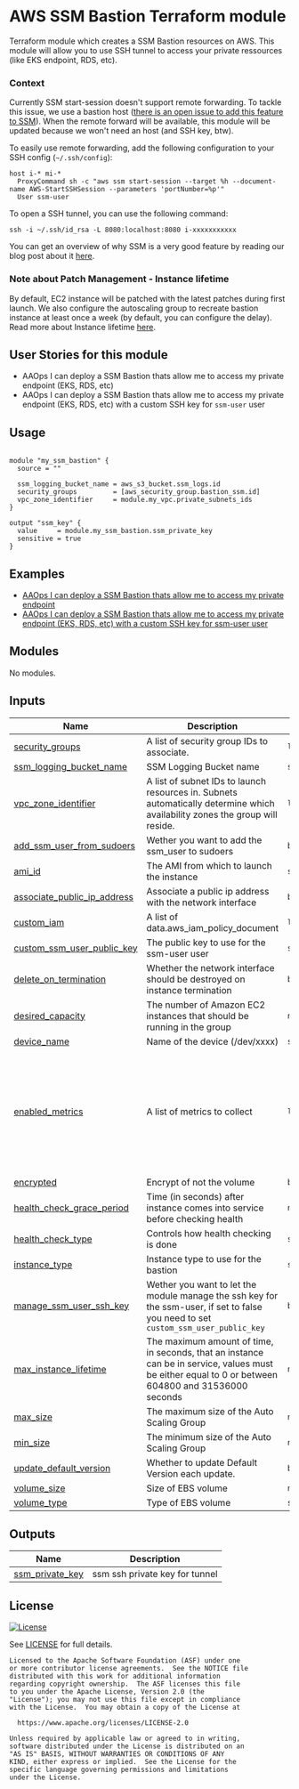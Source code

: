 # AWS SSM Bastion Terraform module

Terraform module which creates a SSM Bastion resources on AWS. This module will allow you to use SSH tunnel to access your private ressources (like EKS endpoint, RDS, etc).

### Context

Currently SSM start-session doesn't support remote forwarding. To tackle this issue, we use a bastion host ([there is an open issue to add this feature to SSM](https://github.com/aws/amazon-ssm-agent/pull/389)). When the remote forward will be available, this module will be updated because we won't need an host (and SSH key, btw).

To easily use remote forwarding, add the following configuration to your SSH config (`~/.ssh/config`):

```
host i-* mi-*
  ProxyCommand sh -c "aws ssm start-session --target %h --document-name AWS-StartSSHSession --parameters 'portNumber=%p'"
  User ssm-user
```

To open a SSH tunnel, you can use the following command:

```
ssh -i ~/.ssh/id_rsa -L 8080:localhost:8080 i-xxxxxxxxxxx
```

You can get an overview of why SSM is a very good feature by reading our blog post about it [here](https://www.padok.fr/en/blog/aws-ssh-bastion).

### Note about Patch Management - Instance lifetime

By default, EC2 instance will be patched with the latest patches during first launch. We also configure the autoscaling group to recreate bastion instance at least once a week (by default, you can configure the delay). Read more about Instance lifetime [here](https://docs.aws.amazon.com/autoscaling/ec2/userguide/asg-max-instance-lifetime.html).

## User Stories for this module

- AAOps I can deploy a SSM Bastion thats allow me to access my private endpoint (EKS, RDS, etc)
- AAOps I can deploy a SSM Bastion thats allow me to access my private endpoint (EKS, RDS, etc) with a custom SSH key for `ssm-user` user

## Usage

```hcl

module "my_ssm_bastion" {
  source = ""

  ssm_logging_bucket_name = aws_s3_bucket.ssm_logs.id
  security_groups         = [aws_security_group.bastion_ssm.id]
  vpc_zone_identifier     = module.my_vpc.private_subnets_ids
}

output "ssm_key" {
  value     = module.my_ssm_bastion.ssm_private_key
  sensitive = true
}

```

## Examples

- [AAOps I can deploy a SSM Bastion thats allow me to access my private endpoint](examples/basic/main.tf)
- [AAOps I can deploy a SSM Bastion thats allow me to access my private endpoint (EKS, RDS, etc) with a custom SSH key for ssm-user user](examples/custom_ssh_key/main.tf)
<!-- BEGIN_TF_DOCS -->

## Modules

No modules.

## Inputs

| Name                                                                                                               | Description                                                                                                                                         | Type           | Default                                                                                                                                                                                                                                   | Required |
| ------------------------------------------------------------------------------------------------------------------ | --------------------------------------------------------------------------------------------------------------------------------------------------- | -------------- | ----------------------------------------------------------------------------------------------------------------------------------------------------------------------------------------------------------------------------------------- | :------: |
| <a name="input_security_groups"></a> [security_groups](#input_security_groups)                                     | A list of security group IDs to associate.                                                                                                          | `list(string)` | n/a                                                                                                                                                                                                                                       |   yes    |
| <a name="input_ssm_logging_bucket_name"></a> [ssm_logging_bucket_name](#input_ssm_logging_bucket_name)             | SSM Logging Bucket name                                                                                                                             | `string`       | n/a                                                                                                                                                                                                                                       |   yes    |
| <a name="input_vpc_zone_identifier"></a> [vpc_zone_identifier](#input_vpc_zone_identifier)                         | A list of subnet IDs to launch resources in. Subnets automatically determine which availability zones the group will reside.                        | `list(any)`    | n/a                                                                                                                                                                                                                                       |   yes    |
| <a name="input_add_ssm_user_from_sudoers"></a> [add_ssm_user_from_sudoers](#input_add_ssm_user_from_sudoers)       | Wether you want to add the ssm_user to sudoers                                                                                                      | `bool`         | `false`                                                                                                                                                                                                                                   |    no    |
| <a name="input_ami_id"></a> [ami_id](#input_ami_id)                                                                | The AMI from which to launch the instance                                                                                                           | `string`       | `""`                                                                                                                                                                                                                                      |    no    |
| <a name="input_associate_public_ip_address"></a> [associate_public_ip_address](#input_associate_public_ip_address) | Associate a public ip address with the network interface                                                                                            | `bool`         | `false`                                                                                                                                                                                                                                   |    no    |
| <a name="input_custom_iam"></a> [custom_iam](#input_custom_iam)                                                    | A list of data.aws_iam_policy_document                                                                                                              | `list(string)` | `[]`                                                                                                                                                                                                                                      |    no    |
| <a name="input_custom_ssm_user_public_key"></a> [custom_ssm_user_public_key](#input_custom_ssm_user_public_key)    | The public key to use for the ssm-user user                                                                                                         | `string`       | `""`                                                                                                                                                                                                                                      |    no    |
| <a name="input_delete_on_termination"></a> [delete_on_termination](#input_delete_on_termination)                   | Whether the network interface should be destroyed on instance termination                                                                           | `bool`         | `true`                                                                                                                                                                                                                                    |    no    |
| <a name="input_desired_capacity"></a> [desired_capacity](#input_desired_capacity)                                  | The number of Amazon EC2 instances that should be running in the group                                                                              | `number`       | `1`                                                                                                                                                                                                                                       |    no    |
| <a name="input_device_name"></a> [device_name](#input_device_name)                                                 | Name of the device (/dev/xxxx)                                                                                                                      | `string`       | `"/dev/xvda"`                                                                                                                                                                                                                             |    no    |
| <a name="input_enabled_metrics"></a> [enabled_metrics](#input_enabled_metrics)                                     | A list of metrics to collect                                                                                                                        | `list(any)`    | <pre>[<br> "GroupMinSize",<br> "GroupMaxSize",<br> "GroupDesiredCapacity",<br> "GroupInServiceInstances",<br> "GroupPendingInstances",<br> "GroupStandbyInstances",<br> "GroupTerminatingInstances",<br> "GroupTotalInstances"<br>]</pre> |    no    |
| <a name="input_encrypted"></a> [encrypted](#input_encrypted)                                                       | Encrypt of not the volume                                                                                                                           | `bool`         | `true`                                                                                                                                                                                                                                    |    no    |
| <a name="input_health_check_grace_period"></a> [health_check_grace_period](#input_health_check_grace_period)       | Time (in seconds) after instance comes into service before checking health                                                                          | `number`       | `300`                                                                                                                                                                                                                                     |    no    |
| <a name="input_health_check_type"></a> [health_check_type](#input_health_check_type)                               | Controls how health checking is done                                                                                                                | `string`       | `"EC2"`                                                                                                                                                                                                                                   |    no    |
| <a name="input_instance_type"></a> [instance_type](#input_instance_type)                                           | Instance type to use for the bastion                                                                                                                | `string`       | `"t3.medium"`                                                                                                                                                                                                                             |    no    |
| <a name="input_manage_ssm_user_ssh_key"></a> [manage_ssm_user_ssh_key](#input_manage_ssm_user_ssh_key)             | Wether you want to let the module manage the ssh key for the ssm-user, if set to false you need to set `custom_ssm_user_public_key`                 | `bool`         | `true`                                                                                                                                                                                                                                    |    no    |
| <a name="input_max_instance_lifetime"></a> [max_instance_lifetime](#input_max_instance_lifetime)                   | The maximum amount of time, in seconds, that an instance can be in service, values must be either equal to 0 or between 604800 and 31536000 seconds | `number`       | `null`                                                                                                                                                                                                                                    |    no    |
| <a name="input_max_size"></a> [max_size](#input_max_size)                                                          | The maximum size of the Auto Scaling Group                                                                                                          | `number`       | `1`                                                                                                                                                                                                                                       |    no    |
| <a name="input_min_size"></a> [min_size](#input_min_size)                                                          | The minimum size of the Auto Scaling Group                                                                                                          | `number`       | `1`                                                                                                                                                                                                                                       |    no    |
| <a name="input_update_default_version"></a> [update_default_version](#input_update_default_version)                | Whether to update Default Version each update.                                                                                                      | `bool`         | `true`                                                                                                                                                                                                                                    |    no    |
| <a name="input_volume_size"></a> [volume_size](#input_volume_size)                                                 | Size of EBS volume                                                                                                                                  | `number`       | `10`                                                                                                                                                                                                                                      |    no    |
| <a name="input_volume_type"></a> [volume_type](#input_volume_type)                                                 | Type of EBS volume                                                                                                                                  | `string`       | `"gp3"`                                                                                                                                                                                                                                   |    no    |

## Outputs

| Name                                                                             | Description                    |
| -------------------------------------------------------------------------------- | ------------------------------ |
| <a name="output_ssm_private_key"></a> [ssm_private_key](#output_ssm_private_key) | ssm ssh private key for tunnel |

<!-- END_TF_DOCS -->

## License

[![License](https://img.shields.io/badge/License-Apache%202.0-blue.svg)](https://opensource.org/licenses/Apache-2.0)

See [LICENSE](LICENSE) for full details.

```text
Licensed to the Apache Software Foundation (ASF) under one
or more contributor license agreements.  See the NOTICE file
distributed with this work for additional information
regarding copyright ownership.  The ASF licenses this file
to you under the Apache License, Version 2.0 (the
"License"); you may not use this file except in compliance
with the License.  You may obtain a copy of the License at

  https://www.apache.org/licenses/LICENSE-2.0

Unless required by applicable law or agreed to in writing,
software distributed under the License is distributed on an
"AS IS" BASIS, WITHOUT WARRANTIES OR CONDITIONS OF ANY
KIND, either express or implied.  See the License for the
specific language governing permissions and limitations
under the License.
```
